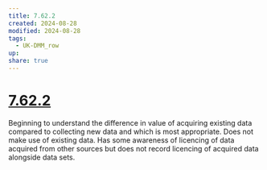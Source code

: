 ```yaml
---
title: 7.62.2
created: 2024-08-28
modified: 2024-08-28
tags:
  - UK-DMM_row
up: 
share: true
---
```

# [7.62.2](7.62.2.md)

Beginning to understand the difference in value of acquiring existing data compared to collecting new data and which is most appropriate. Does not make use of existing data. Has some awareness of licencing of data acquired from other sources but does not record licencing of acquired data alongside data sets.
